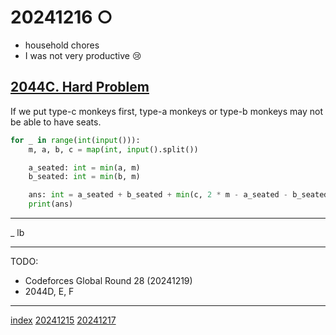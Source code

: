 <head><meta name="viewport" content="width=device-width, initial-scale=1.0, user-scalable=yes" /><meta charset="UTF-8"></head>

# 20241216 ○

- household chores
- I was not very productive :cry:

## [2044C. Hard Problem](https://codeforces.com/contest/2044/problem/C)

If we put type-c monkeys first, type-a monkeys or type-b monkeys may not be able to have seats.

```python
for _ in range(int(input())):
    m, a, b, c = map(int, input().split())

    a_seated: int = min(a, m)
    b_seated: int = min(b, m)

    ans: int = a_seated + b_seated + min(c, 2 * m - a_seated - b_seated)
    print(ans)
```

---

_ lb

---

TODO:

- Codeforces Global Round 28 (20241219)
- 2044D, E, F

---

[index](../../index.html)
[20241215](20241215.html)
[20241217](20241217.html)
